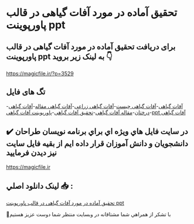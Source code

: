 # تحقیق آماده در مورد آفات گیاهی در قالب پاورپوینت ppt

## برای دریافت تحقیق آماده در مورد آفات گیاهی در قالب پاورپوینت ppt به لینک زیر بروید 👇

https://magicfile.ir/?p=3529

## تگ های فایل

-[آفات گیاهی](https://magicfile.ir/product/%d8%aa%d8%ad%d9%82%db%8c%d9%82-%d8%a2%d9%81%d8%a7%d8%aa-%da%af%db%8c%d8%a7%d9%87%db%8c-%d8%af%d8%b1-%d9%82%d8%a7%d9%84%d8%a8-%d9%be%d8%a7%d9%88%d8%b1%d9%be%d9%88%db%8c%d9%86%d8%aa/)-[آفات گیاهی چیست](https://magicfile.ir/product/%d8%aa%d8%ad%d9%82%db%8c%d9%82-%d8%a2%d9%81%d8%a7%d8%aa-%da%af%db%8c%d8%a7%d9%87%db%8c-%d8%af%d8%b1-%d9%82%d8%a7%d9%84%d8%a8-%d9%be%d8%a7%d9%88%d8%b1%d9%be%d9%88%db%8c%d9%86%d8%aa/)-[آفات گیاهی زراعی](https://magicfile.ir/product/%d8%aa%d8%ad%d9%82%db%8c%d9%82-%d8%a2%d9%81%d8%a7%d8%aa-%da%af%db%8c%d8%a7%d9%87%db%8c-%d8%af%d8%b1-%d9%82%d8%a7%d9%84%d8%a8-%d9%be%d8%a7%d9%88%d8%b1%d9%be%d9%88%db%8c%d9%86%d8%aa/)-[آفات گیاهی مقاله](https://magicfile.ir/product/%d8%aa%d8%ad%d9%82%db%8c%d9%82-%d8%a2%d9%81%d8%a7%d8%aa-%da%af%db%8c%d8%a7%d9%87%db%8c-%d8%af%d8%b1-%d9%82%d8%a7%d9%84%d8%a8-%d9%be%d8%a7%d9%88%d8%b1%d9%be%d9%88%db%8c%d9%86%d8%aa/)-[آفات گیاهی درختان](https://magicfile.ir/product/%d8%aa%d8%ad%d9%82%db%8c%d9%82-%d8%a2%d9%81%d8%a7%d8%aa-%da%af%db%8c%d8%a7%d9%87%db%8c-%d8%af%d8%b1-%d9%82%d8%a7%d9%84%d8%a8-%d9%be%d8%a7%d9%88%d8%b1%d9%be%d9%88%db%8c%d9%86%d8%aa/)-[مقاله  آفات گیاهی](https://magicfile.ir/product/%d8%aa%d8%ad%d9%82%db%8c%d9%82-%d8%a2%d9%81%d8%a7%d8%aa-%da%af%db%8c%d8%a7%d9%87%db%8c-%d8%af%d8%b1-%d9%82%d8%a7%d9%84%d8%a8-%d9%be%d8%a7%d9%88%d8%b1%d9%be%d9%88%db%8c%d9%86%d8%aa/)-[تحقیق  آفات گیاهی](https://magicfile.ir/product/%d8%aa%d8%ad%d9%82%db%8c%d9%82-%d8%a2%d9%81%d8%a7%d8%aa-%da%af%db%8c%d8%a7%d9%87%db%8c-%d8%af%d8%b1-%d9%82%d8%a7%d9%84%d8%a8-%d9%be%d8%a7%d9%88%d8%b1%d9%be%d9%88%db%8c%d9%86%d8%aa/)-[پاورپوینت  آفات گیاهی](https://magicfile.ir/product/%d8%aa%d8%ad%d9%82%db%8c%d9%82-%d8%a2%d9%81%d8%a7%d8%aa-%da%af%db%8c%d8%a7%d9%87%db%8c-%d8%af%d8%b1-%d9%82%d8%a7%d9%84%d8%a8-%d9%be%d8%a7%d9%88%d8%b1%d9%be%d9%88%db%8c%d9%86%d8%aa/)-[ppt  آفات گیاهی](https://magicfile.ir/product/%d8%aa%d8%ad%d9%82%db%8c%d9%82-%d8%a2%d9%81%d8%a7%d8%aa-%da%af%db%8c%d8%a7%d9%87%db%8c-%d8%af%d8%b1-%d9%82%d8%a7%d9%84%d8%a8-%d9%be%d8%a7%d9%88%d8%b1%d9%be%d9%88%db%8c%d9%86%d8%aa/)

## ✔️ در سايت فايل هاي ويژه اي براي برنامه نويسان طراحان دانشجويان و دانش آموزان قرار داده ايم از بقيه فايل سايت نيز ديدن فرماييد

https://magicfile.ir


## لينک دانلود اصلي 📥 :

[تحقیق آماده در مورد آفات گیاهی در قالب پاورپوینت ppt](https://magicfile.ir/product/%d8%aa%d8%ad%d9%82%db%8c%d9%82-%d8%a2%d9%81%d8%a7%d8%aa-%da%af%db%8c%d8%a7%d9%87%db%8c-%d8%af%d8%b1-%d9%82%d8%a7%d9%84%d8%a8-%d9%be%d8%a7%d9%88%d8%b1%d9%be%d9%88%db%8c%d9%86%d8%aa/) 


🙏با تشکر از همراهي شما مشتاقانه در وبسایت منتظر شما دوست عزیز هستیم

